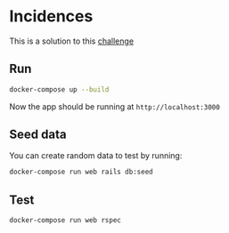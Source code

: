 # Incidences

This is a solution to this [challenge](https://buho.notion.site/Ejercicio-Ruby-on-Rails-incidences-82f04433896149e299c75c2522369dfc)

## Run

```bash
docker-compose up --build
```

Now the app should be running at `http://localhost:3000`

## Seed data

You can create random data to test by running:

```bash
docker-compose run web rails db:seed
```

## Test

```bash
docker-compose run web rspec
```
